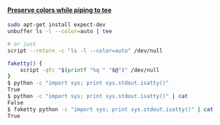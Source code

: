 
#### [Preserve colors while piping to tee](https://superuser.com/questions/352697/preserve-colors-while-piping-to-tee)
```bash
sudo apt-get install expect-dev
unbuffer ls -l --color=auto | tee

# or just
script --return -c "ls -l --color=auto" /dev/null

faketty() {
    script -qfc "$(printf "%q " "$@")" /dev/null
}
$ python -c "import sys; print sys.stdout.isatty()"
True
$ python -c "import sys; print sys.stdout.isatty()" | cat
False
$ faketty python -c "import sys; print sys.stdout.isatty()" | cat
True
```
<!--stackedit_data:
eyJoaXN0b3J5IjpbMTgzNjQzODMyOCw5MDk1Nzg0ODVdfQ==
-->